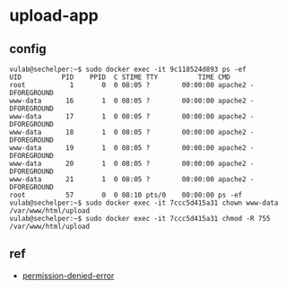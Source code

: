 # upload-app

## config
```
vulab@sechelper:~$ sudo docker exec -it 9c118524d893 ps -ef
UID          PID    PPID  C STIME TTY          TIME CMD
root           1       0  0 08:05 ?        00:00:00 apache2 -DFOREGROUND
www-data      16       1  0 08:05 ?        00:00:00 apache2 -DFOREGROUND
www-data      17       1  0 08:05 ?        00:00:00 apache2 -DFOREGROUND
www-data      18       1  0 08:05 ?        00:00:00 apache2 -DFOREGROUND
www-data      19       1  0 08:05 ?        00:00:00 apache2 -DFOREGROUND
www-data      20       1  0 08:05 ?        00:00:00 apache2 -DFOREGROUND
www-data      21       1  0 08:05 ?        00:00:00 apache2 -DFOREGROUND
root          57       0  0 08:10 pts/0    00:00:00 ps -ef
vulab@sechelper:~$ sudo docker exec -it 7ccc5d415a31 chown www-data /var/www/html/upload
vulab@sechelper:~$ sudo docker exec -it 7ccc5d415a31 chmod -R 755 /var/www/html/upload
```
## ref
- [permission-denied-error](https://stackoverflow.com/questions/8103860/move-uploaded-file-gives-failed-to-open-stream-permission-denied-error)
